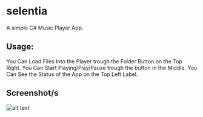 # selentia
A simple C# Music Player App.

## Usage:
You Can Load Files Into the Player trough the Folder Button on the Top Right.
You Can Start Playing/Play/Pause trough the button in the Middle.
You Can See the Status of the App on the Top Left Label.

## Screenshot/s
![alt text]([http://url/to/img.png](https://github.com/77clynx/selentia/blob/main/Pictures/Screenshot%20App.png)https://github.com/77clynx/selentia/blob/main/Pictures/Screenshot%20App.png)
